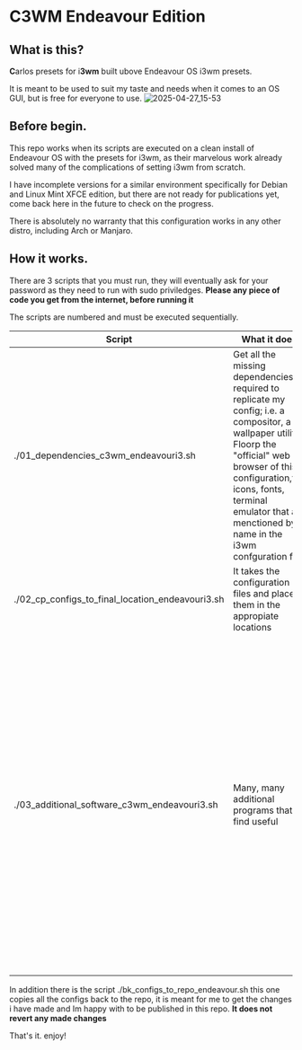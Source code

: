 # C3WM Endeavour Edition

## What is this?

**C**arlos presets for i**3wm** built ubove Endeavour OS i3wm presets.

It is meant to be used to suit my taste and needs when it comes to an OS GUI, but is free for everyone to use.
![2025-04-27_15-53](https://github.com/user-attachments/assets/38f6ad57-df05-4336-836d-b109309b1d0c)

## Before begin.

This repo works when its scripts are executed on a clean install of Endeavour OS with the presets for i3wm, as their marvelous work already solved many of the complications of setting i3wm from scratch.

I have incomplete versions for a similar environment specifically for Debian and Linux Mint XFCE edition, but there are not ready for publications yet, come back here in the future to check on the progress.

There is absolutely no warranty that this configuration works in any other distro, including Arch or Manjaro.

## How it works.

There are 3 scripts that you must run, they will eventually ask for your password as they need to run with sudo priviledges. **Please any piece of code you get from the internet, before running it**

The scripts are numbered and must be executed sequentially.

| Script | What it does | Notes |
|--------|--------------|-------|
|./01_dependencies_c3wm_endeavouri3.sh | Get all the missing dependencies required to replicate my config; i.e. a compositor, a wallpaper utility, Floorp the "official" web browser of this configuration,the icons, fonts, terminal emulator that are menctioned by name in the i3wm confguration file | |
|./02_cp_configs_to_final_location_endeavouri3.sh |It takes the configuration files and place them in the appropiate locations||
|./03_additional_software_c3wm_endeavouri3.sh | Many, many additional programs that i find useful| This one is **optional** no software in here is required by the config files, however there are some commented lines on the i3wm config file refering software in here, you might modify this script to suit your needs, and there is a .bk version in case you want the original back for whatever reason |

In addition there is the script ./bk_configs_to_repo_endeavour.sh this one copies all the configs back to the repo, it is meant for me to get the changes i have made and Im happy with to be published in this repo. **It does not revert any made changes**

That's it. enjoy!
